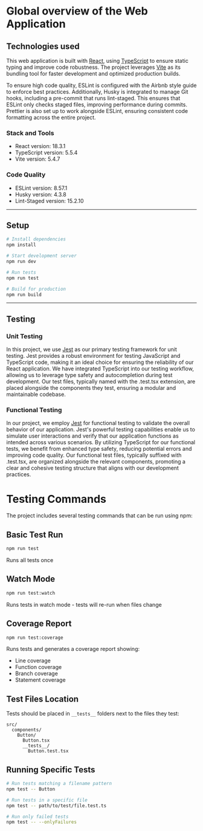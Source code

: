 # Global overview of the Web Application

## Technologies used

This web application is built with [React](https://react.dev/), using [TypeScript](https://www.typescriptlang.org/) to ensure static typing and improve code robustness. The project leverages [Vite](https://vitejs.dev/) as its bundling tool for faster development and optimized production builds.

To ensure high code quality, ESLint is configured with the Airbnb style guide to enforce best practices. Additionally, Husky is integrated to manage Git hooks, including a pre-commit that runs lint-staged. This ensures that ESLint only checks staged files, improving performance during commits. Prettier is also set up to work alongside ESLint, ensuring consistent code formatting across the entire project.

### Stack and Tools

- React version: 18.3.1
- TypeScript version: 5.5.4
- Vite version: 5.4.7

### Code Quality

- ESLint version: 8.57.1
- Husky version: 4.3.8
- Lint-Staged version: 15.2.10

---

## Setup

```bash
# Install dependencies
npm install

# Start development server
npm run dev

# Run tests
npm run test

# Build for production
npm run build
```

---

## Testing

### Unit Testing

In this project, we use [Jest](https://jestjs.io/) as our primary testing framework for unit testing. Jest provides a robust environment for testing JavaScript and TypeScript code, making it an ideal choice for ensuring the reliability of our React application. We have integrated TypeScript into our testing workflow, allowing us to leverage type safety and autocompletion during test development. Our test files, typically named with the .test.tsx extension, are placed alongside the components they test, ensuring a modular and maintainable codebase.

### Functional Testing

In our project, we employ [Jest](https://jestjs.io/) for functional testing to validate the overall behavior of our application. Jest's powerful testing capabilities enable us to simulate user interactions and verify that our application functions as intended across various scenarios. By utilizing TypeScript for our functional tests, we benefit from enhanced type safety, reducing potential errors and improving code quality. Our functional test files, typically suffixed with .test.tsx, are organized alongside the relevant components, promoting a clear and cohesive testing structure that aligns with our development practices.

# Testing Commands

The project includes several testing commands that can be run using npm:

## Basic Test Run

```bash
npm run test
```

Runs all tests once

## Watch Mode

```bash
npm run test:watch
```

Runs tests in watch mode - tests will re-run when files change

## Coverage Report

```bash
npm run test:coverage
```

Runs tests and generates a coverage report showing:

- Line coverage
- Function coverage
- Branch coverage
- Statement coverage

## Test Files Location

Tests should be placed in `__tests__` folders next to the files they test:

```
src/
  components/
    Button/
      Button.tsx
      __tests__/
        Button.test.tsx
```

## Running Specific Tests

```bash
# Run tests matching a filename pattern
npm test -- Button

# Run tests in a specific file
npm test -- path/to/test/file.test.ts

# Run only failed tests
npm test -- --onlyFailures
```
